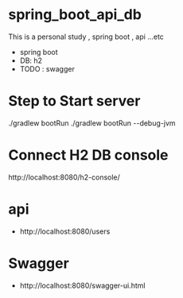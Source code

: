 # spring_boot_api_db
This is a personal study , spring boot , api ...etc
- spring boot
- DB: h2 
- TODO : swagger

# Step to Start server
./gradlew bootRun
./gradlew bootRun --debug-jvm


# Connect H2 DB console
http://localhost:8080/h2-console/

# api
- http://localhost:8080/users

# Swagger
- http://localhost:8080/swagger-ui.html
